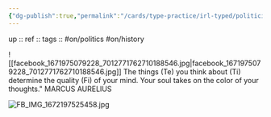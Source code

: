 ```yaml
---
{"dg-publish":true,"permalink":"/cards/type-practice/irl-typed/politiciens/marc-aurele/","created":"","updated":""}
---
```


up :: 
ref :: 
tags :: #on/politics #on/history 

![[facebook_1671975079228_7012771762710188546.jpg\|facebook_1671975079228_7012771762710188546.jpg]]
The things (Te) you think about (Ti) determine the quality (Fi) of your mind. Your soul takes on the color of your thoughts."
MARCUS AURELIUS

![FB_IMG_1672197525458.jpg](/img/user/EXTRAS/Images/FB_IMG_1672197525458.jpg)